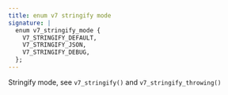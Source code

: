 ```yaml
---
title: enum v7 stringify mode
signature: |
  enum v7_stringify_mode {
    V7_STRINGIFY_DEFAULT,
    V7_STRINGIFY_JSON,
    V7_STRINGIFY_DEBUG,
  };
---
```


Stringify mode, see `v7_stringify()` and `v7_stringify_throwing()` 

